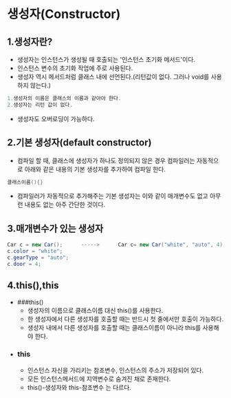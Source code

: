 # 생성자(Constructor)
## 1.생성자란?
- 생성자는 인스턴스가 생성될 때 호출되는 '인스턴스 초기화 메서드'이다.
- 인스턴스 변수의 초기화 작업에 주로 사용된다.
- 생성자 역시 메서드처럼 클래스 내에 선언된다.(리턴값이 없다. 그러나 void를 사용하지 않는다.)
```java
1.생성자의 이름은 클래스의 이름과 같아야 한다.
2.생성자는 리턴 값이 없다.
```
- 생성자도 오버로딩이 가능하다.

## 2.기본 생성자(default constructor)
- 컴파일 할 때, 클래스에 생성자가 하나도 정의되지 않은 경우 컴파일러는 자동적으로 아래와 같은 내용의 기본 생성자를 추가하여 컴파일 한다.
```java
클래스이름(){}
```
- 컴파일러가 자동적으로 추가해주는 기본 생성자는 이와 같이 매개변수도 없고 아무런 내용도 없는 아주 간단한 것이다.

## 3.매개변수가 있는 생성자
```java
Car c = new Car();      ----->      Car c= new Car("white", "auto", 4);
c.color = "white";
c.gearType = "auto";
c.door = 4;
```

## 4.this(),this
- ###this()
  - 생성자의 이름으로 클래스이름 대신 this()를 사용한다.
  - 한 생성자에서 다른 생성자를 호출할 때는 반드시 첫 줄에서만 호출이 가능하다.
  - 생성자 내에서 다른 생성자를 호출할 때는 클래스이름이 아니라 this를 사용해야 한다.
- ### this
  - 인스턴스 자신을 가리키는 참조변수, 인스턴스의 주소가 저장되어 있다.
  - 모든 인스턴스메서드에 지역변수로 숨겨진 채로 존재한다.
  - this()-생성자와 this-참조변수 는 다르다. 

